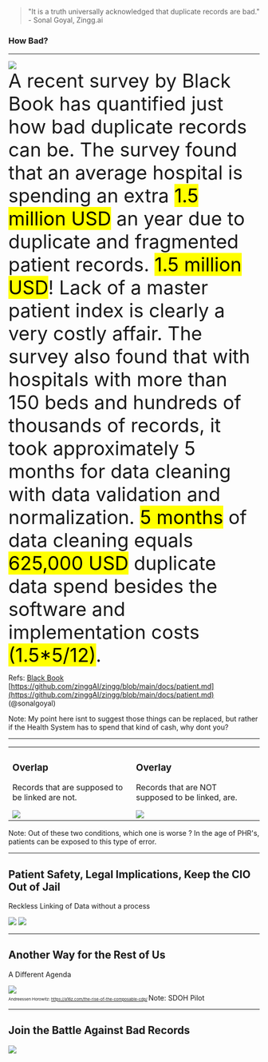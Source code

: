 <!-- .slide: data-background="#111d30" -->

> "It is a truth universally acknowledged that duplicate records are bad."  - Sonal Goyal, Zingg.ai

### How Bad? <!-- .element: class="r-fit-text" -->
---
<!-- .slide: data-background="#111d30" -->

<img src="{{asset_folder}}/spend-money.png"/><br/>
<span style="font-size:38px">
A recent survey by Black Book has quantified just how bad duplicate records can be. The survey found that an average hospital is spending an extra <mark>1.5 million USD</mark> an year due to duplicate and fragmented patient records. <mark>1.5 million USD</mark>! Lack of a master patient index is clearly a very costly affair.  The survey also found that with hospitals with more than 150 beds and hundreds of thousands of records, it took approximately 5 months for data cleaning with data validation and normalization. <mark>5 months</mark> of data cleaning equals <mark>625,000 USD</mark> duplicate data spend besides the software and implementation costs <mark>(1.5*5/12)</mark>.
</span>

Refs: 
[Black Book](https://blackbookmarketresearch.newswire.com/news/improving-provider-interoperability-congruently-increasing-patient-20426295)  
[https://github.com/zinggAI/zingg/blob/main/docs/patient.md](https://github.com/zinggAI/zingg/blob/main/docs/patient.md) (@sonalgoyal)  



Note:
My point here isnt to suggest those things can be replaced, but rather if the Health System
has to spend that kind of cash, why dont you?

---
<!-- .slide: data-background="#fff" -->

<table>

<tr>
<td>
<h3>Overlap</h3>
<p>Records that are supposed to be linked are not.</p>
<img src="{{asset_folder}}/overlap.png" />

</td>
<td>
<h3>Overlay</h3>
<p>Records that are NOT supposed to be linked, are.</p>
<img src="{{asset_folder}}/overlay.png" />


</td>
</tr>
</table>

Note:
Out of these two conditions, which one is worse ?
In the age of PHR's, patients can be exposed to this type of error.


---
<!-- .slide: data-background="#111d30" -->
## Patient Safety, Legal Implications, Keep the CIO Out of Jail
Reckless Linking of Data without a process
<div class="r-vstack">
  <img src="{{asset_folder}}/safety-protect-guard.png" class="fragment fade-in">
  <img src="{{asset_folder}}/cio_jail.png" class="fragment fade-in">
</div>

---
<!-- .slide: data-background="#fff" -->
## Another Way for the Rest of Us 
A Different Agenda

<img src="{{asset_folder}}/customer_data_platform.png"/><br/>
<span style="font-size:8px;">
Andreessen Horowitz: https://a16z.com/the-rise-of-the-composable-cdp/
</span>
Note:
SDOH Pilot

---
<!-- .slide: data-background="#fff" -->
## Join the Battle Against Bad Records

<img src="{{asset_folder}}/play.png" />
